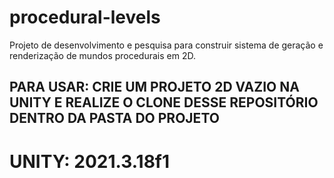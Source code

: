 # procedural-levels
Projeto de desenvolvimento e pesquisa para construir sistema de geração e renderização de mundos procedurais em 2D.
## PARA USAR: CRIE UM PROJETO 2D VAZIO NA UNITY E REALIZE O CLONE DESSE REPOSITÓRIO DENTRO DA PASTA DO PROJETO
# UNITY: 2021.3.18f1 
